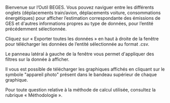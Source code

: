 Bienvenue sur l’Outil BEGES. 
Vous pouvez naviguer entre les différents onglets (déplacements train/avion, déplacements voiture, consommations énergétiques) pour afficher l’estimation correspondante des émissions de GES et d'autres informations propres au type de données, pour l’entité précédemment sélectionnée. 

Cliquez sur « Exporter toutes les données » en haut à droite de la fenêtre pour télécharger les données de l’entité sélectionnée au format .csv.

Le panneau latéral à gauche de la fenêtre vous permet d'appliquer des filtres sur la donnée à afficher.

Il vous est possible de télécharger les graphiques affichés en cliquant sur le symbole "appareil photo" présent dans le bandeau supérieur de chaque graphique. 

Pour toute question relative à la méthode de calcul utilisée, consultez la rubrique « Méthodologie ».

